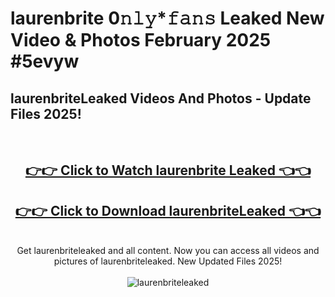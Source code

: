 # laurenbrite 0𝚗𝚕𝚢*𝚏𝚊𝚗𝚜 Leaked New Video & Photos February 2025 #5evyw

<h2>laurenbriteLeaked Videos And Photos - Update Files 2025!</h2>
<br>
<div align="center">
<h2><a href="https://mediaupload.pro?title=laurenbrite&ref=11F" rel="nofollow">👉👉 Click to Watch laurenbrite Leaked 👈👈</a></h2>
<h2><a href="https://mediaupload.pro?title=laurenbrite&ref=11F" rel="nofollow">👉👉 Click to Download laurenbriteLeaked 👈👈</a></h2>
<br>
Get laurenbriteleaked and all content. Now you can access all videos and pictures of laurenbriteleaked. New Updated Files 2025!
<br>
<br>
<a href="https://mediaupload.pro?title=laurenbrite&ref=11F" rel="nofollow" data-target="animated-image.originalLink"><img src="https://i.ibb.co/Gkj2r4b/banner.png" alt="laurenbriteleaked" style="max-width: 100%; display: inline-block;" data-target="animated-image.originalImage"></a>
</div>
<br>

